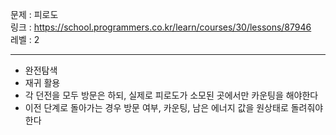 문제 : 피로도
<br>
링크 : https://school.programmers.co.kr/learn/courses/30/lessons/87946
<br>
레벨 : 2

---

- 완전탐색
- 재귀 활용
- 각 던전을 모두 방문은 하되, 실제로 피로도가 소모된 곳에서만 카운팅을 해야한다
- 이전 단계로 돌아가는 경우 방문 여부, 카운팅, 남은 에너지 값을 원상태로 돌려줘야 한다